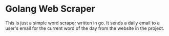 # Golang Web Scraper
This is just a simple word scraper written in go.
It sends a daily email to a user's email for the current word of the day from the website in the project.